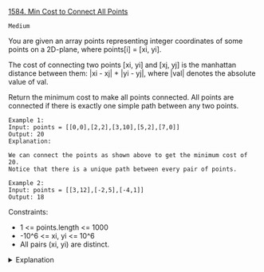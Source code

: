 [1584. Min Cost to Connect All Points](https://leetcode.com/problems/min-cost-to-connect-all-points/)

`Medium`

You are given an array points representing integer coordinates of some points on a 2D-plane, where points[i] = [xi, yi].

The cost of connecting two points [xi, yi] and [xj, yj] is the manhattan distance between them: |xi - xj| + |yi - yj|, where |val| denotes the absolute value of val.

Return the minimum cost to make all points connected. All points are connected if there is exactly one simple path between any two points.

```
Example 1:
Input: points = [[0,0],[2,2],[3,10],[5,2],[7,0]]
Output: 20
Explanation: 

We can connect the points as shown above to get the minimum cost of 20.
Notice that there is a unique path between every pair of points.

Example 2:
Input: points = [[3,12],[-2,5],[-4,1]]
Output: 18
```

Constraints:

- 1 <= points.length <= 1000
- -10^6 <= xi, yi <= 10^6
- All pairs (xi, yi) are distinct.

<details>
<summary>Explanation</summary>

[NeetCode - Prim](https://www.youtube.com/watch?v=ZVh2WTcE8EY&ab_channel=HuifengGuan)
[HuifengGuan](https://www.youtube.com/watch?v=ZVh2WTcE8EY&ab_channel=HuifengGuan)
</details>